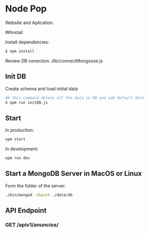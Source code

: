 # Node Pop

Website and Aplication.

##install

Install dependencies:

```sh
$ npm install
```

Review DB conection ./lib/connectMongoose.js

## Init DB

Create schema and load initial data

```sh
## this command delete all the data in DB and add default data
$ npm run initDB.js
```

## Start

In production:

```sh
npm start
```

In development:

```sh
npm run dev
```

## Start a MongoDB Server in MacOS or Linux

Form the folder of the server:

```sh
./bin/mongod -dbpath ./data/db
```

## API Endpoint

### GET /apiv1/anuncios/
